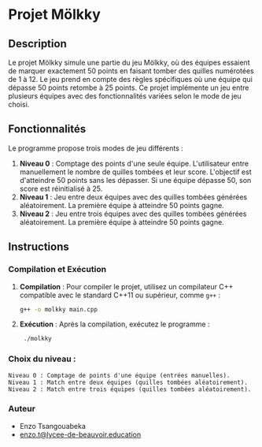 # Projet Mölkky

## Description
Le projet Mölkky simule une partie du jeu Mölkky, où des équipes essaient de marquer exactement 50 points en faisant tomber des quilles numérotées de 1 à 12. Le jeu prend en compte des règles spécifiques où une équipe qui dépasse 50 points retombe à 25 points. Ce projet implémente un jeu entre plusieurs équipes avec des fonctionnalités variées selon le mode de jeu choisi.

## Fonctionnalités

Le programme propose trois modes de jeu différents :

1. **Niveau 0** : Comptage des points d'une seule équipe. L'utilisateur entre manuellement le nombre de quilles tombées et leur score. L'objectif est d'atteindre 50 points sans les dépasser. Si une équipe dépasse 50, son score est réinitialisé à 25.
2. **Niveau 1** : Jeu entre deux équipes avec des quilles tombées générées aléatoirement. La première équipe à atteindre 50 points gagne.
3. **Niveau 2** : Jeu entre trois équipes avec des quilles tombées générées aléatoirement. La première équipe à atteindre 50 points gagne.

## Instructions

### Compilation et Exécution

1. **Compilation** :
   Pour compiler le projet, utilisez un compilateur C++ compatible avec le standard C++11 ou supérieur, comme `g++` :
   
   ```bash
   g++ -o molkky main.cpp
   ```

2. **Exécution** : Après la compilation, exécutez le programme :
   ```bash
    ./molkky
   ```

### Choix du niveau :

    Niveau 0 : Comptage de points d'une équipe (entrées manuelles).
    Niveau 1 : Match entre deux équipes (quilles tombées aléatoirement).
    Niveau 2 : Match entre trois équipes (quilles tombées aléatoirement).

### **Auteur**

- Enzo Tsangouabeka
- enzo.t@lycee-de-beauvoir.education
